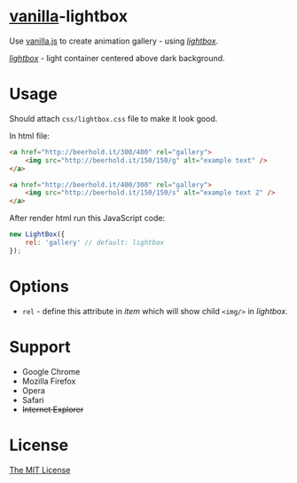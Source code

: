 [vanilla][0]-lightbox
================

Use [vanilla.js][0] to create animation gallery - using [*lightbox*][2].

[*lightbox*][2] - light container centered above dark background.

Usage
=====

Should attach `css/lightbox.css` file to make it look good.

In html file:
```html
<a href="http://beerhold.it/300/400" rel="gallery">
    <img src="http://beerhold.it/150/150/g" alt="example text" />
</a>

<a href="http://beerhold.it/400/300" rel="gallery">
    <img src="http://beerhold.it/150/150/s" alt="example text 2" />
</a>
```

After render html run this JavaScript code:

```javascript
new LightBox({
    rel: 'gallery' // default: lightbox
});
```

Options
=======

- `rel` - define this attribute in *item* which will show child `<img/>` in *lightbox*.

Support
=======

- Google Chrome
- Mozilla Firefox
- Opera
- Safari
- <del>Internet Explorer</del>

License
=======

[The MIT License][1]

[0]: https://github.com/piecioshka/vanilla.js
[1]: http://piecioshka.mit-license.org
[2]: http://en.wikipedia.org/wiki/Lightbox_(JavaScript)
